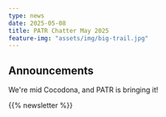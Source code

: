 ```yaml
---
type: news
date: 2025-05-08
title: PATR Chatter May 2025
feature-img: "assets/img/big-trail.jpg"
---
```


## Announcements

We're mid Cocodona, and PATR is bringing it! 


{{% newsletter %}}

